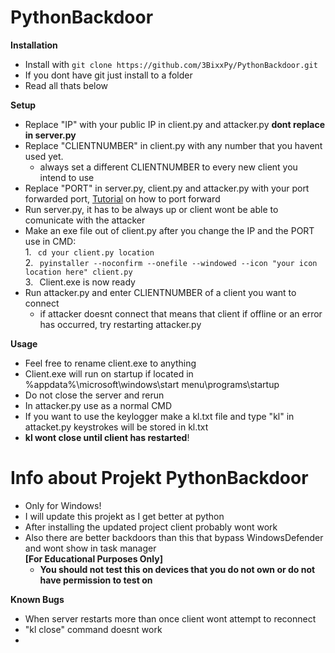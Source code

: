 # PythonBackdoor

**Installation**
- Install with ``` git clone https://github.com/3BixxPy/PythonBackdoor.git ```
- If you dont have git just install to a folder
- Read all thats below

**Setup**
- Replace "IP" with your public IP in client.py and attacker.py **dont replace in server.py**
- Replace "CLIENTNUMBER" in client.py with any number that you havent used yet.
  - always set a different CLIENTNUMBER to every new client you intend to use
- Replace "PORT" in server.py, client.py and attacker.py with your port forwarded port, [Tutorial](https://www.youtube.com/watch?v=0F53xFGhT-c) on how to port forward
- Run server.py, it has to be always up or client wont be able to comunicate with the attacker
- Make an exe file out of client.py after you change the IP and the PORT use in CMD: \
  1.⠀``` cd your client.py location ```\
  2.⠀```pyinstaller --noconfirm --onefile --windowed --icon "your icon location here" client.py```\
  3.⠀Client.exe is now ready
- Run attacker.py and enter CLIENTNUMBER of a client you want to connect
  - if attacker doesnt connect that means that client if offline or an error has occurred, try restarting attacker.py

**Usage**
- Feel free to rename client.exe to anything
- Client.exe will run on startup if located in %appdata%\microsoft\windows\start menu\programs\startup
- Do not close the server and rerun
- In attacker.py use as a normal CMD
- If you want to use the keylogger make a kl.txt file and type "kl" in attacket.py keystrokes will be stored in kl.txt
- **kl wont close until client has restarted**!

# Info about Projekt PythonBackdoor
- Only for Windows!
- I will update this projekt as I get better at python
- After installing the updated project client probably wont work
- Also there are better backdoors than this that bypass WindowsDefender and wont show in task manager\
 **[For Educational Purposes Only]**
  - **You should not test this on devices that you do not own or do not have permission to test on**

**Known Bugs**
- When server restarts more than once client wont attempt to reconnect
- "kl close" command doesnt work
- 
  
